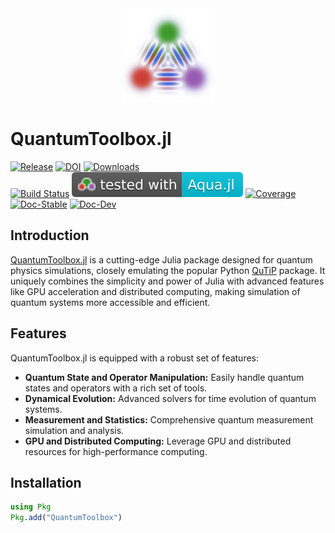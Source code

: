 <div align="center">
  <img src="./docs/src/assets/logo.png" alt="QuantumToolbox.jl logo" width="150">
</div>

# QuantumToolbox.jl

[![Release](https://img.shields.io/github/release/qutip/QuantumToolbox.jl.svg)](https://github.com/qutip/QuantumToolbox.jl/releases)
[![DOI](https://zenodo.org/badge/DOI/10.5281/zenodo.10822816.svg)](https://doi.org/10.5281/zenodo.10822816)
[![Downloads](https://img.shields.io/badge/dynamic/json?url=http%3A%2F%2Fjuliapkgstats.com%2Fapi%2Fv1%2Fmonthly_downloads%2FQuantumToolbox&query=total_requests&suffix=%2Fmonth&label=Downloads)](https://juliapkgstats.com/pkg/QuantumToolbox)  
[![Build Status](https://github.com/qutip/QuantumToolbox.jl/actions/workflows/CI.yml/badge.svg?branch=main)](https://github.com/qutip/QuantumToolbox.jl/actions/workflows/CI.yml?query=branch%3Amain)
[![Aqua QA](https://raw.githubusercontent.com/JuliaTesting/Aqua.jl/master/badge.svg)](https://github.com/JuliaTesting/Aqua.jl)
[![Coverage](https://codecov.io/gh/qutip/QuantumToolbox.jl/branch/main/graph/badge.svg)](https://codecov.io/gh/qutip/QuantumToolbox.jl)  
[![Doc-Stable](https://img.shields.io/badge/docs-stable-blue.svg)](https://qutip.github.io/QuantumToolbox.jl/stable)
[![Doc-Dev](https://img.shields.io/badge/docs-dev-blue.svg)](https://qutip.github.io/QuantumToolbox.jl/dev)

## Introduction

[QuantumToolbox.jl](https://github.com/qutip/QuantumToolbox.jl) is a cutting-edge Julia package designed for quantum physics simulations, closely emulating the popular Python [QuTiP](https://github.com/qutip/qutip) package. It uniquely combines the simplicity and power of Julia with advanced features like GPU acceleration and distributed computing, making simulation of quantum systems more accessible and efficient.

## Features

QuantumToolbox.jl is equipped with a robust set of features:

- **Quantum State and Operator Manipulation:** Easily handle quantum states and operators with a rich set of tools.
- **Dynamical Evolution:** Advanced solvers for time evolution of quantum systems.
- **Measurement and Statistics:** Comprehensive quantum measurement simulation and analysis.
- **GPU and Distributed Computing:** Leverage GPU and distributed resources for high-performance computing.

## Installation

```julia
using Pkg
Pkg.add("QuantumToolbox")
```
